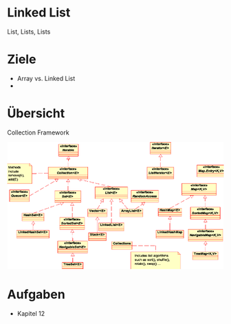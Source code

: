 # Linked List

List, Lists, Lists

# Ziele

* Array vs. Linked List
*

# Übersicht

Collection Framework

![](CollectionsFramework.png)

# Aufgaben

* Kapitel 12
